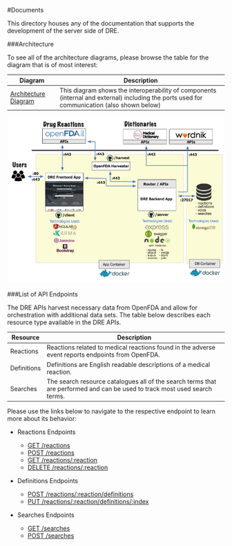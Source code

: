 #Documents

This directory houses any of the documentation that supports the development of the server side of DRE.

###Architecture

To see all of the architecture diagrams, please browse the table for the diagram that is of most interest:

| Diagram | Description |
|---------|-------------|
| [Architecture Diagram](./architecture/architecture_diagram.png) | This diagram shows the interoperability of components (internal and external) including the ports used for communication (also shown below) |

![Architecture Diagram](./architecture/architecture_diagram.png)


###List of API Endpoints

The DRE APIs harvest necessary data from OpenFDA and allow for orchestration with additional data sets.  The table below describes  each resource type available in the DRE APIs.

| Resource | Description | 
|----------|-------------|
| Reactions | Reactions related to medical reactions found in the adverse event reports endpoints from OpenFDA. |
| Definitions | Definitions are English readable descriptions of a medical reaction. |
| Searches | The search resource catalogues all of the search terms that are performed and can be used to track most used search terms. |

Please use the links below to navigate to the respective endpoint to learn more about its behavior:

- Reactions Endpoints
  - [GET /reactions](./payloads/get_reactions.md#get-reactions)
  - [POST /reactions](./payloads/post_reactions.md)
  - [GET /reactions/:reaction](./payloads/get_reactions.md#get-reactionsreaction)
  - [DELETE /reactions/:reaction](./payloads/delete_reactions.md)
  
- Definitions Endpoints
  - [POST /reactions/:reaction/definitions](./payloads/post_definitions.md)
  - [PUT /reactions/:reaction/definitions/:index](./payloads/put_definitions.md)
  

- Searches Endpoints
  - [GET /searches](./payloads/get_searches.md)
  - [POST /searches](./payloads/post_searches.md)